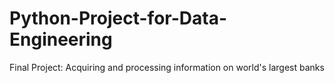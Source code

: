 # Python-Project-for-Data-Engineering
Final Project: Acquiring and processing information on world's largest banks
